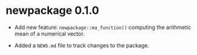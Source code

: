 # newpackage 0.1.0

- Add new feature: `newpackage::ma_function()` computing the arithmetic mean of a numerical vector.

* Added a `NEWS.md` file to track changes to the package.
